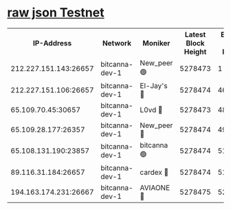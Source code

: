 [raw json Testnet](https://rpc-check.bcat.stavr.tech/bcat/rpc-bcat-result.json)
=


<table><tr><th>IP-Address</th><th>Network</th><th>Moniker</th><th>Latest Block Height</th><th>Earliest Block Height</th><th>Catching Up</th><th>Voting Power</th><th>Scan Time</th></tr><tr><td>212.227.151.143:26657</td><td>bitcanna-dev-1</td><td>New_peer 🟢</td><td>5278473</td><td>1</td><td>False</td><td>0</td><td>2023-11-29T13:53:11.175245392UTC</td></tr><tr><td>212.227.151.106:26657</td><td>bitcanna-dev-1</td><td>El-Jay's 🔴</td><td>5278474</td><td>4670391</td><td>False</td><td>2240570</td><td>2023-11-29T13:53:17.978541533UTC</td></tr><tr><td>65.109.70.45:30657</td><td>bitcanna-dev-1</td><td>L0vd 🔴</td><td>5278473</td><td>4828155</td><td>False</td><td>7920</td><td>2023-11-29T13:53:11.588067802UTC</td></tr><tr><td>65.109.28.177:26357</td><td>bitcanna-dev-1</td><td>New_peer 🔴</td><td>5278474</td><td>4952911</td><td>False</td><td>2237067</td><td>2023-11-29T13:53:18.548376006UTC</td></tr><tr><td>65.108.131.190:23857</td><td>bitcanna-dev-1</td><td>bitcanna 🟢</td><td>5278474</td><td>5178474</td><td>False</td><td>0</td><td>2023-11-29T13:53:18.888144904UTC</td></tr><tr><td>89.116.31.184:26657</td><td>bitcanna-dev-1</td><td>cardex 🔴</td><td>5278474</td><td>5185001</td><td>False</td><td>1</td><td>2023-11-29T13:53:18.243831517UTC</td></tr><tr><td>194.163.174.231:26667</td><td>bitcanna-dev-1</td><td>AVIAONE 🔴</td><td>5278475</td><td>5269261</td><td>False</td><td>1949865</td><td>2023-11-29T13:53:25.371406581UTC</td></tr></table>